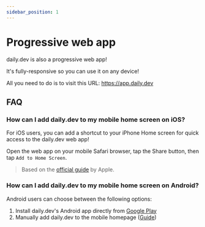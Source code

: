 ```yaml
---
sidebar_position: 1
---
```


# Progressive web app

daily.dev is also a progressive web app! 

It's fully-responsive so you can use it on any device!

All you need to do is to visit this URL: https://app.daily.dev

## FAQ

### How can I add daily.dev to my mobile home screen on iOS?

For iOS users, you can add a shortcut to your iPhone Home screen for quick access to the daily.dev web app!

Open the web app on your mobile Safari browser, tap the Share button, then tap `Add to Home Screen`.

> Based on the [official guide](https://support.apple.com/en-il/guide/iphone/iph42ab2f3a7/ios) by Apple.

### How can I add daily.dev to my mobile home screen on Android?

Android users can choose between the following options:
1. Install daily.dev's Android app directly from [Google Play](https://play.google.com/store/apps/details?id=dev.daily)
2. Manually add daily.dev to the mobile homepage ([Guide](https://support.google.com/chrome/answer/9658361?hl=en&co=GENIE.Platform%3DAndroid))
